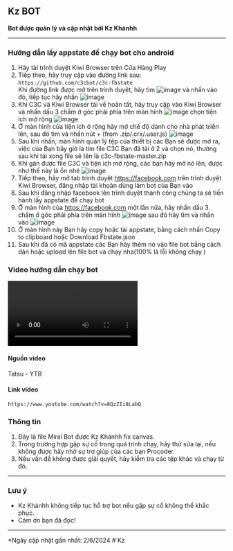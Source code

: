 ## Kz BOT

**Bot được quản lý và cập nhật bởi Kz Khánhh**

---

### Hướng dẫn lấy appstate để chạy bot cho android

1. Hãy tải trình duyệt Kiwi Browser trên Cửa Hàng Play
2. Tiếp theo, hãy truy cập vào đường link sau:
   <br>```https://github.com/c3cbot/c3c-fbstate```<br>
    Khi đường link được mở trên trình duyệt, hãy tìm ![image](https://i.imgur.com/DErsbDG.png) và nhấn vào đó, tiếp tục hãy nhấn ![image](https://i.imgur.com/U054K05.png)
4. Khi C3C và Kiwi Browser tải về hoàn tất, hãy truy cập vào Kiwi Browser và nhấn dấu 3 chấm ở góc phải phía trên màn hình ![image](https://i.imgur.com/GdheagC.png) chọn tiện ích mở rộng ![image](https://i.imgur.com/Qws4SLg.jpeg)
5. Ở màn hình của tiện ích ở rộng hãy mở chế độ dành cho nhà phát triển lên, sau đó tìm và nhấn nút + (from .zip/.crx/.user.js) ![image](https://i.imgur.com/TBOg7XN.jpeg)
6. Sau khi nhấn, màn hình quản lý tệp của thiết bị các Bạn sẽ được mở ra, việc của Bạn bây giờ là tìm file C3C Bạn đã tải ở 2 và chọn nó, thường sau khi tải xong file sẽ tên là c3c-fbstate-master.zip
7. Khi gán được file C3C và tiện ích mở rộng, các bạn hãy mở nó lên, được như thế này là ổn nhé ![image](https://i.imgur.com/2MOtNA4.jpeg)
8. Tiếp theo, hãy mở tab trình duyệt https://facebook.com trên trình duyệt Kiwi Browser, đăng nhập tài khoản dùng làm bot của Bạn vào
9. Sau khi đăng nhập facebook lên trình duyệt thành công chúng ta sẽ tiến hành lấy appstate để chạy bot
10. Ở màn hình của https://facebook.com một lần nữa, hãy nhấn dấu 3 chấm ở góc phải phía trên màn hình ![image](https://i.imgur.com/GdheagC.png) sau đó hãy tìm và nhấn vào ![image](https://i.imgur.com/gzfUZFO.jpeg)
11. Ở màn hình này Bạn hãy copy hoặc tải appstate, bằng cách nhấn Copy to clipboard hoặc Download Fbstate.json
12. Sau khi đã có mã appstate các Bạn hãy thêm nó vào file bot bằng cách dán hoặc upload lên file bot và chạy nha(100% là lỗi không chạy )

### Video hướng dẫn chạy bot
![Xem ở đây ](https://files.catbox.moe/5rdndh.mp4)
#### Nguồn video
<p align="left">Tatsu - YTB</p>

#### Link video
```https://www.youtube.com/watch?v=8QzZIi8LabQ```
### Thông tin

1. Đây là file Mirai Bot được Kz Khánhh fix canvas.
2. Trong trường hợp gặp sự cố trong quá trình chạy, hãy thử sửa lại, nếu không được hãy nhờ sự trợ giúp của các bạn Procoder.
3. Nếu vấn đề không được giải quyết, hãy kiểm tra các tệp khác và chạy từ đó.

---

### Lưu ý

- Kz Khánhh không tiếp tục hỗ trợ bot nếu gặp sự cố không thể khắc phục.
- Cảm ơn bạn đã đọc!

---
*Ngày cập nhật gần nhất: 2/6/2024
#   K z  
 